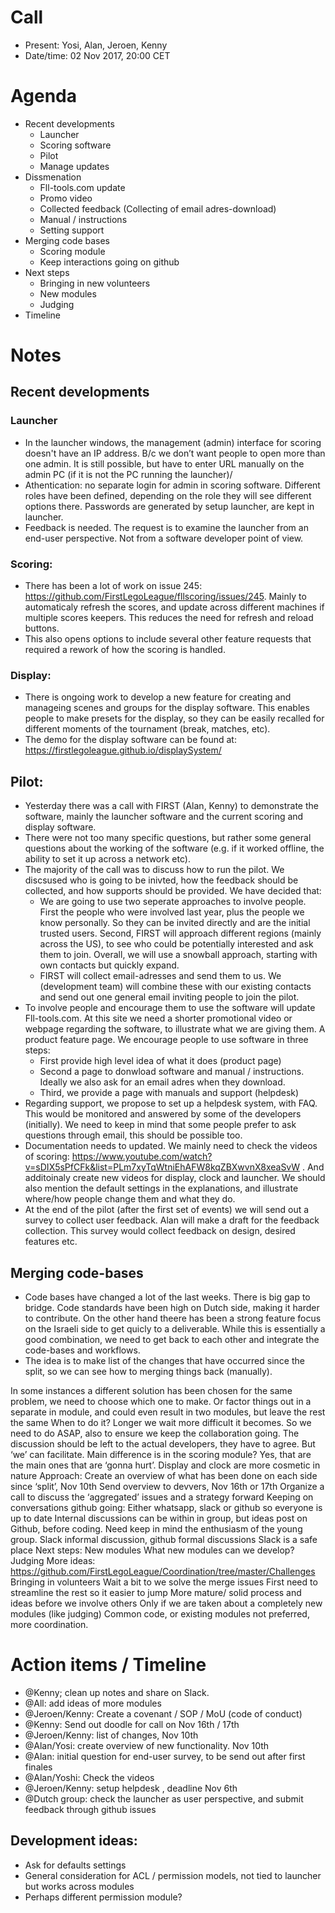 # Call
- Present: Yosi, Alan, Jeroen, Kenny
- Date/time: 02 Nov 2017, 20:00 CET

# Agenda
- Recent developments
  - Launcher
  - Scoring software
  - Pilot
  - Manage updates
- Dissmenation
  - Fll-tools.com update
  - Promo video
  - Collected feedback (Collecting of email adres-download)
  - Manual / instructions 
  - Setting support
- Merging code bases
  - Scoring module
  - Keep interactions going on github
- Next steps
  - Bringing in new volunteers
  - New modules
  - Judging
- Timeline

# Notes
## Recent developments
### Launcher
- In the launcher windows, the management (admin) interface for scoring doesn't have an IP address. B/c we don’t want people to open more than one admin. It is still possible, but have to enter URL manually on the admin PC (if it is not the PC running the launcher)/
- Athentication: no separate login for admin in scoring software. Different roles have been defined, depending on the role they will see different options there. Passwords are generated by setup launcher, are kept in launcher.
- Feedback is needed. The request is to examine the launcher from an end-user perspective. Not from a software developer point of view.
### Scoring:
- There has been a lot of work on issue 245: https://github.com/FirstLegoLeague/fllscoring/issues/245. Mainly to automaticaly refresh the scores, and update across different machines if multiple scores keepers. This reduces the need for refresh and reload buttons.
- This also opens options to include several other feature requests that required a rework of how the scoring is handled.
### Display:
- There is ongoing work to develop a new feature for creating and manageing scenes and groups for the display software. This enables people to make presets for the display, so they can be easily recalled for different moments of the tournament (break, matches, etc).
- The demo for the display software can be found at: https://firstlegoleague.github.io/displaySystem/

## Pilot:
- Yesterday there was a call with FIRST (Alan, Kenny) to demonstrate the software, mainly the launcher software and the current scoring and display software. 
- There were not too many specific questions, but rather some general questions about the working of the software (e.g. if it worked offline, the ability to set it up across a network etc). 
- The majority of the call was to discuss how to run the pilot. We discsused who is going to be inivted, how the feedback should be collected, and how supports should be provided. We have decided that:
  - We are going to use two seperate approaches to involve people. First the people who were involved last year, plus the people we know personally. So they can be invited directly and are the initial trusted users. Second, FIRST will approach different regions (mainly across the US), to see who could be potentially interested and ask them to join. Overall, we will use a snowball approach, starting with own contacts but quickly expand. 
  - FIRST will collect email-adresses and send them to us. We (development team) will combine these with our existing contacts and send out one general email inviting people to join the pilot. 
- To involve people and encourage them to use the software will update Fll-tools.com. At this site we need a shorter promotional video or webpage regarding the software, to illustrate what we are giving them. A product feature page. We encourage people to use software in three steps:
  - First provide high level idea of what it does (product page)
  - Second a page to donwload software and manual / instructions. Ideally we also ask for an email adres when they download.
  - Third, we provide a page with manuals and support (helpdesk)
- Regarding support, we propose to set up a helpdesk system, with FAQ. This would be monitored and answered by some of the developers (initially). We need to keep in mind that some people prefer to ask questions through email, this should be possible too. 
- Documentation needs to updated. We mainly need to check the videos of scoring: https://www.youtube.com/watch?v=sDIX5sPfCFk&list=PLm7xyTqWtniEhAFW8kqZBXwvnX8xeaSvW . And additoinaly create new videos for display, clock and launcher. We should also mention the default settings in the explanations, and illustrate where/how people change them and what they do. 
- At the end of the pilot (after the first set of events) we will send out a survey to collect user feedback. Alan will make a draft for the feedback collection. This survey would collect feedback on design, desired features etc.

## Merging code-bases
- Code bases have changed a lot of the last weeks. There is big gap to bridge. Code standards have been high on Dutch side, making it harder to contribute. On the other hand theere has been a strong feature focus on the Israeli side to get quicly to a deliverable. While this is essentially a good combination, we need to get back to each other and integrate the code-bases and workflows. 
- The idea is to make list of the changes that have occurred since the split, so we can see how to merging things back (manually). 

In some instances a different solution has been chosen for the same problem, we need to choose which one to make. Or factor things out in a separate in module, and could even result in two modules, but leave the rest the same
When to do it? Longer we wait more difficult it becomes. So we need to do ASAP, also to ensure we keep the collaboration going.
The discussion should be left to the actual developers, they have to agree. But ‘we’ can facilitate. 
Main difference is in the scoring module? Yes, that are the main ones that are ‘gonna hurt’. Display and clock are more cosmetic in nature
Approach:
Create an overview of what has been done on each side since ‘split’, Nov 10th
Send overview to devvers, Nov 16th or 17th
Organize a call to discuss the ‘aggregated’ issues and a strategy forward
Keeping on conversations github going:
Either whatsapp, slack or github so everyone is up to date
Internal discussions can be within in group, but ideas post on Github, before coding.
Need keep in mind the enthusiasm of the young group. 
Slack informal discussion, github formal discussions
Slack is a safe place
Next steps:
New modules
What new modules can we develop?
Judging
More ideas: https://github.com/FirstLegoLeague/Coordination/tree/master/Challenges 
Bringing in volunteers
Wait a bit to we solve the merge issues
First need to streamline the rest so it easier to jump
More mature/ solid process and ideas before we involve others
Only if we are taken about a completely new modules (like judging)
Common code, or existing modules not preferred, more coordination.

# Action items / Timeline
- @Kenny; clean up notes and share on Slack.
- @All: add ideas of more modules
- @Jeroen/Kenny: Create a covenant / SOP / MoU (code of conduct)
- @Kenny: Send out doodle for call on Nov 16th / 17th
- @Jeroen/Kenny: list of changes, Nov 10th
- @Alan/Yosi: create overview of new functionality. Nov 10th
- @Alan: initial question for end-user survey, to be send out after first finales
- @Alan/Yoshi: Check the videos
- @Jeroen/Kenny: setup helpdesk , deadline Nov 6th
- @Dutch group: check the launcher as user perspective, and submit feedback through github issues

## Development ideas:
- Ask for defaults settings
- General consideration for ACL / permission models, not tied to launcher but works across modules
- Perhaps different permission module?


